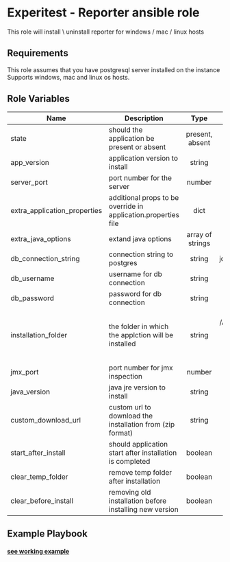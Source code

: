 Experitest - Reporter ansible role
=========

This role will install \ uninstall reporter for windows / mac / linux hosts

Requirements
------------

This role assumes that you have postgresql server installed on the instance
Supports windows, mac and linux os hosts.

Role Variables
--------------

| Name | Description | Type | Default | Required |
|------|-------------|:----:|:-----:|:-----:|
| state | should the application be present or absent | present, absent | present | no |
| app_version | application version to install | string | 12.8.1304 | no |
| server_port | port number for the server | number | 8084 | no |
| extra_application_properties | additional props to be override in application.properties file | dict | {} | no |
| extra_java_options | extand java options | array of strings | [] | no |
| db_connection_string | connection string to postgres | string | jdbc:postgresql://localhost:5432/reporter | no |
| db_username | username for db connection | string | postgres | no |
| db_password | password for db connection | string |  | yes |
| installation_folder | the folder in which the applction will be installed | string | for mac: /Applications/Experitest/reporter-version <br> for windows: C:\\Experitest\\reporter-version <br> for linux: /opt/Experitest/reporter-version | no |
| jmx_port | port number for jmx inspection | number | 51238 | no |
| java_version | java jre version to install | string | 1.8.0_181 | no |
| custom_download_url | custom url to download the installation from (zip format) | string |  | no |
| start_after_install | should application start after installation is completed | boolean | True | no |
| clear_temp_folder | remove temp folder after installation | boolean | False | no |
| clear_before_install | removing old installation before installing new version | boolean | False | no |

Example Playbook
----------------

#### [see working example](/example)
